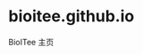 # bioitee.github.io
BioITee 主页


<!-- Security scan triggered at 2025-09-02 14:23:07 -->

<!-- Security scan triggered at 2025-09-02 15:25:16 -->